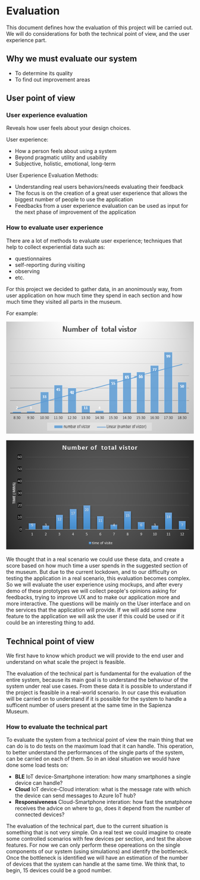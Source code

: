 # Evaluation

This document defines how the evaluation of this project will be carried out. We will do considerations for both the technical point of view, and the user experience part.

## Why we must evaluate our system
  
* To  determine its quality
* To  find out improvement areas

## User point of view

### User experience evaluation

Reveals how user feels about your design choices.

User experience:

* How a person feels about using a system 
* Beyond pragmatic utility and usability 
* Subjective, holistic, emotional, long-term
  
User Experience Evaluation Methods:

* Understanding real users behaviors/needs evaluating their feedback
* The focus is on the creation of a great user experience that allows the biggest number of people to use the application
* Feedbacks from a user experience evaluation can be used as input for the next phase of improvement of the application

### How to evaluate user experience

 There are a lot of methods to evaluate user experience; techniques that help to collect experiential data such as:

* questionnaires
* self-reporting during visiting
* observing
* etc.

For this project we decided to gather data, in an anonimously way, from user application on how much time they spend in each section and how much time they visited all parts in the museum.

For example:

![chart](Images/chart.png)

![chart](Images/chart2.png)

We thought that in a real scenario we could use these data, and create a score based on how much time a user spends in the suggested section of the museum. But due to the current lockdown, and to our difficulty on testing the application in a real scenario, this evaluation becomes complex.
So we will evaluate the user experience using mockups, and after every demo of these prototypes we will collect people's opinions asking for feedbacks, trying to improve UX and to make our application more and more interactive.
The questions will be mainly on the User interface and on the services that the application will provide. If we will add some new feature to the application we will ask the user if this could be used or if it could be an interesting thing to add.

## Technical point of view

We first have to know which product we will provide to the end user and understand on what scale the project is feasible.

The evaluation of the technical part is fundamental for the evaluation of the entire system, because its main goal is to understand the behaviour of the system under real use cases. From these data it is possible to understand if the project is feasible in a real-world scenario. In our case this evaluation will be carried on to understand if it is possible for the system to handle a sufficent number of users present at the same time in the Sapienza Museum.

### How to evaluate the technical part

To evaluate the system from a technical point of view the main thing that we can do is to do tests on the maximum load that it can handle. This operation, to better understand the performances of the single parts of the system, can be carried on each of them. So in an ideal situation we would have done some load tests on:

* **BLE** IoT device-Smartphone interation: how many smartphones a single device can handle?
* **Cloud** IoT device-Cloud interation: what is the message rate with which the device can send messages to Azure IoT hub?
* **Responsiveness** Cloud-Smartphone interation: how fast the smatphone receives the advice on where to go, does it depend from the number of connected devices?

The evaluation of the technical part, due to the current situation is something that is not very simple. On a real test we could imagine to create some controlled scenarios with few devices per section, and test the above features. For now we can only perform these opereations on the single components of our system (using simulations) and identify the bottleneck. Once the bottleneck is identified we will have an estimation of the number of devices that the system can handle at the same time. We think that, to begin, 15 devices could be a good number.
